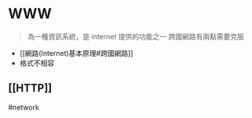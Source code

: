 # WWW
>為一種資訊系統，是 internet 提供的功能之一
跨國網路有兩點需要克服
- [[網路(Internet)基本原理#跨國網路]]
- 格式不相容

## [[HTTP]]

#network
